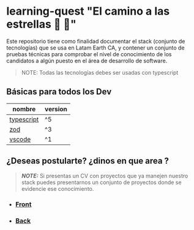 # learning-quest "El camino a las estrellas :rocket: :star2:"



Este repositorio tiene como finalidad documentar el stack (conjunto de tecnologías) que se usa en Latam Earth CA, y contener un conjunto de pruebas técnicas para comprobar el nivel de conocimiento de los candidatos a algún puesto en el área de desarrollo de software.

> NOTE: Todas las tecnologías debes ser usadas con typescript

## Básicas para todos los Dev

| nombre | version |
|----------|-------|
| [typescript](https://www.typescriptlang.org/)    | ^5 |
| [zod](https://www.npmjs.com/package/zod)    | ^3 |
| [vscode](https://code.visualstudio.com/)    | ^1 |


## ¿Deseas postularte? ¿dinos en que area ?

> ***NOTE:*** Si presentas un CV con proyectos que ya manejen nuestro stack puedes presentarnos un conjunto de proyectos donde se evidencie ese conocimiento.

- ### [Front](./front/stack.md)

- ### [Back](./back/stack.md)